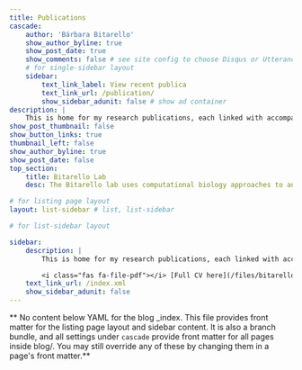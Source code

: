 ```yaml
---
title: Publications
cascade:
    author: 'Bárbara Bitarello'
    show_author_byline: true
    show_post_date: true
    show_comments: false # see site config to choose Disqus or Utterances
    # for single-sidebar layout
    sidebar:
        text_link_label: View recent publica
        text_link_url: /publication/
        show_sidebar_adunit: false # show ad container
description: |
    This is home for my research publications, each linked with accompanying preprints, posters, and/or news pieces. <br/><br/><i class="fas fa-file-pdf"></i> [Full CV here](/files/bitarello_CV.pdf)
show_post_thumbnail: false
show_button_links: true
thumbnail_left: false
show_author_byline: true
show_post_date: false
top_section:
    title: Bitarello Lab
    desc: The Bitarello lab uses computational biology approaches to answer questions, test hypotheses, and explore topics on population genetics and evolutionary biology with a primary focus on humans and closely related species.

# for listing page layout
layout: list-sidebar # list, list-sidebar

# for list-sidebar layout

sidebar:
    description: |
        This is home for my research publications, each linked with accompanying preprints, posters, and/or news pieces. 

        <i class="fas fa-file-pdf"></i> [Full CV here](/files/bitarello_CV.pdf)
    text_link_url: /index.xml
    show_sidebar_adunit: false
---
```


** No content below YAML for the blog \_index. This file provides front matter for the listing page layout and sidebar content. It is also a branch bundle, and all settings under `cascade` provide front matter for all pages inside blog/. You may still override any of these by changing them in a page's front matter.**
